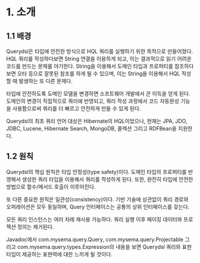 # 1. 소개
## 1.1 배경
Querydsl은 타입에 안전한 방식으로 HQL 쿼리를 실행하기 위한 목적으로 만들어졌다. HQL 쿼리를 작성하다보면 String 연결을 이용하게 되고, 이는 결과적으로 읽기 어려운 코드를 만드는 문제를 야기한다. String을 이용해서 도메인 타입과 프로퍼티를 참조하다보면 오타 등으로 잘못된 참조를 하게 될 수 있으며, 이는 String을 이용해서 HQL 작성할 때 발생하는 또 다른 문제다.

타입에 안전하도록 도메인 모델을 변경하면 소프트웨어 개발에서 큰 이득을 얻게 된다. 도메인의 변경이 직접적으로 쿼리에 반영되고, 쿼리 작성 과정에서 코드 자동완성 기능을 사용함으로써 쿼리를 더 빠르고 안전하게 만들 수 있게 된다.

Querydsl의 최초 쿼리 언어 대상은 Hibernate의 HQL이었으나, 현재는 JPA, JDO, JDBC, Lucene, Hibernate Search, MongoDB, 콜렉션 그리고 RDFBean을 지원한다.

## 1.2 원칙

Querydsl의 핵심 원칙은 타입 안정성(type safety)이다. 도메인 타입의 프로퍼티를 반영해서 생성한 쿼리 타입을 이용해서 쿼리를 작성하게 된다. 또한, 완전히 타입에 안전한 방법으로 함수/메서드 호출이 이루어진다.

또 다른 중요한 원칙은 일관성(consistency)이다. 기반 기술에 상관없이 쿼리 경로와 오퍼레이션은 모두 동일하며, Query 인터페이스는 공통의 상위 인터페이스를 갖는다.

모든 쿼리 인스턴스는 여러 차례 재사용 가능하다. 쿼리 실행 이후 페이징 데이터와 프로젝션 정의는 제거된다.

Javadoc에서 com.mysema.query.Query, com.mysema.query.Projectable 그리고 com.mysema.query.types.Expression의 내용을 보면 Querydsl 쿼리와 표현 타입이 제공하는 표현력에 대한 느끼게 될 것이다.